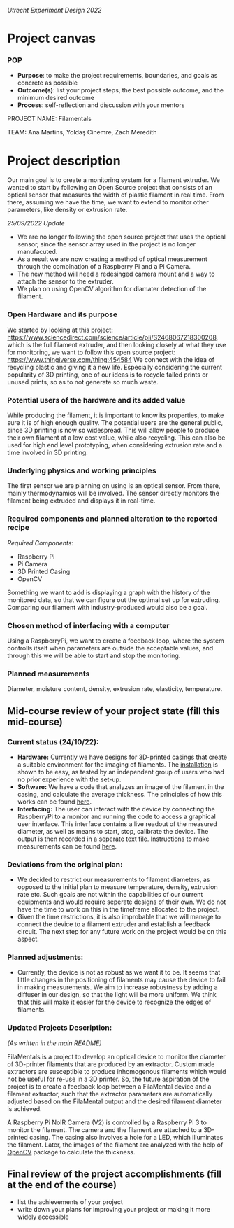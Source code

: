*Utrecht Experiment Design 2022*

# Project canvas

### POP

+ **Purpose**: to make the project requirements, boundaries, and goals as concrete as possible  
+ **Outcome(s)**: list your project steps, the best possible outcome, and the minimum desired outcome  
+ **Process**: self-reflection and discussion with your mentors

PROJECT NAME: Filamentals

TEAM: Ana Martins, Yoldaş Cinemre, Zach Meredith

# Project description  
Our main goal is to create a monitoring system for a filament extruder.
We wanted to start by following an Open Source project that consists of an optical sensor that measures the width of plastic filament in real time. From there, assuming we have the time, we want to extend to monitor other parameters, like density or extrusion rate.

*25/09/2022 Update*
- We are no longer following the open source project that uses the optical sensor, since the sensor array used in the project is no longer manufacuted.
- As a result we are now creating a method of optical measurement through the combination of a Raspberry Pi and a Pi Camera.
- The new method will need a redesinged camera mount and a way to attach the sensor to the extruder.
- We plan on using OpenCV algorithm for diamater detection of the filament.

### Open Hardware and its purpose
We started by looking at this project: https://www.sciencedirect.com/science/article/pii/S2468067218300208, which is the full filament extruder, and then looking closely at what they use for monitoring, we want to follow this open source project: https://www.thingiverse.com/thing:454584
We connect with the idea of recycling plastic and giving it a new life. Especially considering the current popularity of 3D printing, one of our ideas is to recycle failed prints or unused prints, so as to not generate so much waste.

### Potential users of the hardware and its added value
While producing the filament, it is important to know its properties, to make sure it is of high enough quality.
The potential users are the general public, since 3D printing is now so widespread. This will allow people to produce their own filament at a low cost value, while also recycling.
This can also be used for high end level prototyping, when considering extrusion rate and a time involved in 3D printing.

### Underlying physics and working principles
The first sensor we are planning on using is an optical sensor. From there, mainly thermodynamics will be involved.
The sensor directly monitors the filament being extruded and displays it in real-time.

### Required components and planned alteration to the reported recipe

*Required Components*:
- Raspberry Pi
- Pi Camera
- 3D Printed Casing
- OpenCV

Something we want to add is displaying a graph with the history of the monitored data, so that we can figure out the optimal set up for extruding. Comparing our filament with industry-produced would also be a goal.

### Chosen method of interfacing with a computer
Using a RaspberryPi, we want to create a feedback loop, where the system controlls itself when parameters are outside the acceptable values, and through this we will be able to start and stop the monitoring.

### Planned measurements
Diameter, moisture content, density, extrusion rate, elasticity, temperature.


## Mid-course review of your project state (fill this mid-course)
### Current status (24/10/22):
+ **Hardware:** Currently we have designs for 3D-printed casings that create a suitable environment for the imaging of filaments. The [installation](instructions/Installation.md) is shown to be easy, as tested by an independent group of users who had no prior experience with the set-up.
+ **Software:** We have a code that analyzes an image of the filament in the casing, and calculate the average thickness. The principles of how this works can be found [here](../Software/working_principles_summary.md).
+ **Interfacing:** The user can interact with the device by connecting the RaspberryPi to a monitor and running the code to access a graphical user interface. This interface contains a live readout of the measured diameter, as well as means to start, stop, calibrate the device. The output is then recorded in a seperate text file. Instructions to make measurements can be found [here](instructions/measurement_instructions.md).

### Deviations from the original plan:
+ We decided to restrict our measurements to filament diameters, as opposed to the initial plan to measure temperature, density, extrusion rate etc. Such goals are not within the capabilities of our current equipments and would require seperate designs of their own. We do not have the time to work on this in the timeframe allocated to the project.
+ Given the time restrictions, it is also improbable that we will manage to connect the device to a filament extruder and establish a feedback circuit. The next step for any future work on the project would be on this aspect. 

### Planned adjustments:
+ Currently, the device is not as robust as we want it to be. It seems that little changes in the positioning of filaments may cause the device to fail in making measurements. We aim to increase robustness by adding a diffuser in our design, so that the light will be more uniform. We think that this will make it easier for the device to recognize the edges of filaments.

### Updated Projects Description:
*(As written in the main README)*

FilaMentals is a project to develop an optical device to monitor the diameter of 3D-printer filaments that are produced by an extractor. Custom made extractors are susceptible to produce inhomogenous filaments which would not be useful for re-use in a 3D printer. So, the future aspiration of the project is to create a feedback loop between a FilaMental device and a filament extractor, such that the extractor parameters are automatically adjusted based on the FilaMental output and the desired filament diameter is achieved.  

 A Raspberry Pi NoIR Camera (V2) is controlled by a Raspberry Pi 3 to monitor the filament. The camera and the filament are attached to a 3D-printed casing. The casing also involves a hole for a LED, which illuminates the filament. Later, the images of the filament are analyzed with the help of [OpenCV](https://opencv.org/) package to calculate the thickness. 

## Final review of the project accomplishments (fill at the end of the course)

+ list the achievements of your project  
+ write down your plans for improving your project or making it more widely accessible
